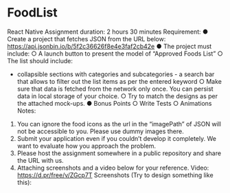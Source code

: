 # FoodList

React Native
Assignment duration: 2 hours 30 minutes
Requirement:
● Create a project that fetches JSON from the URL below:
https://api.jsonbin.io/b/5f2c36626f8e4e3faf2cb42e
● The project must include:
○ A launch button to present the model of “Approved Foods List”
○ The list should include:
- collapsible sections with categories and subcategories - a search bar that allows to filter out
the list items as per the entered keyword
○ Make sure that data is fetched from the network only once. You can persist data in local
storage of your choice.
○ Try to match the designs as per the attached mock-ups.
● Bonus Points
○ Write Tests
○ Animations
Notes:
1. You can ignore the food icons as the url in the “imagePath” of JSON will not be accessible to
you. Please use dummy images there.
2. Submit your application even if you couldn’t develop it completely. We want to evaluate how
you approach the problem.
3. Please host the assignment somewhere in a public repository and share the URL with us.
4. Attaching screenshots and a video below for your reference.
Video: https://d.pr/free/v/ZGcp7T
Screenshots (Try to design something like this):
